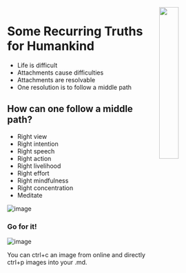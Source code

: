 <img align=right src="https://github.com/NSAWTraining/GithubProjectManagement/blob/main/sandbox/DRAFT_NSAWlogo_v2.png" width=30% height=30%>

# Some Recurring Truths for Humankind

- Life is difficult
- Attachments cause difficulties
- Attachments are resolvable
- One resolution is to follow a middle path 

## How can one follow a middle path?

- Right view 
- Right intention 
- Right speech 
- Right action
- Right livelihood
- Right effort 
- Right mindfulness
- Right concentration
- Meditate

![image](https://user-images.githubusercontent.com/11236454/236912861-3e37f345-8041-464b-abcb-4fa997cb09a5.png)

### Go for it!

![image](https://user-images.githubusercontent.com/11236454/236913508-512e7191-39db-448b-b1ea-96cfd39bc404.png)



You can ctrl+c an image from online and directly ctrl+p images into your .md. 
